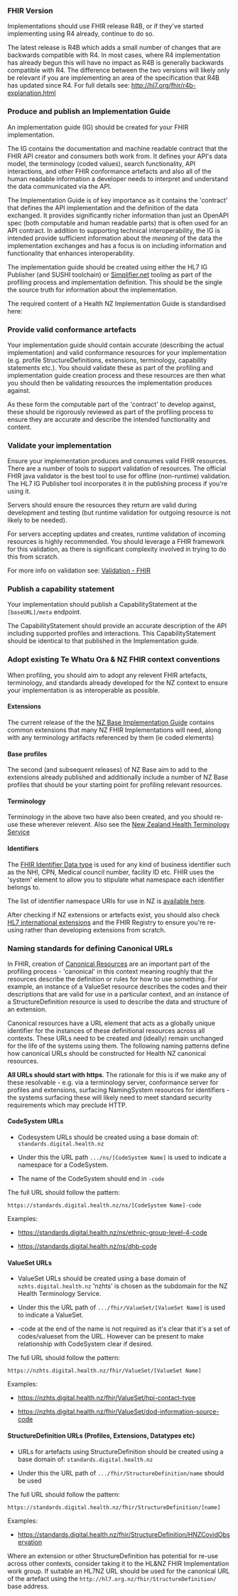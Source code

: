 ### FHIR Version

Implementations should use FHIR release R4B, or if they've started implementing using R4 already, continue to do so.

The latest release is R4B which adds a small number of changes that are backwards compatible with R4. In most cases, where R4 implementation has already begun this will have no impact as R4B is generally backwards compatible with R4. The difference between the two versions will likely only be relevant if you are implementing an area of the specification that R4B has updated since R4. For full details see: <http://hl7.org/fhir/r4b-explanation.html>


### Produce and publish an Implementation Guide

An implementation guide (IG) should be created for your FHIR implementation.

The IG contains the documentation and machine readable contract that the FHIR API creator and consumers both work from. It defines your API's data model, the terminology (coded values), search functionality, API interactions, and other FHIR conformance artefacts and also all of the human readable information a developer needs to interpret and understand the data communicated via the API.

The Implementation Guide is of key importance as it contains the 'contract' that defines the API implementation and the definition of the data exchanged. It provides significantly richer information than just an OpenAPI spec (both computable and human readable parts) that is often used for an API contract. In addition to supporting technical interoperability, the IG is intended provide sufficient information about the *meaning* of the data the implementation exchanges and has a focus is on including information and functionality that enhances interoperability.

The implementation guide should be created using either the HL7 IG Publisher (and SUSHI toolchain) or [Simplifier.net](http://simplifier.net/) tooling as part of the profiling process and implementation definition. This should be the single the source truth for information about the implementation.

The required content of a Health NZ Implementation Guide is standardised here:


### Provide valid conformance artefacts 

Your implementation guide should contain accurate (describing the actual implementation) and valid conformance resources for your implementation (e.g. profile StructureDefinitions, extensions, terminology, capability statements etc.). You should validate these as part of the profiling and implementation guide creation process and these resources are then what you should then be validating resources the implementation produces against.

As these form the computable part of the 'contract' to develop against, these should be rigorously reviewed as part of the profiling process to ensure they are accurate and describe the intended functionality and content.

### Validate your implementation

Ensure your implementation produces and consumes valid FHIR resources. There are a number of tools to support validation of resources. The official FHIR java validator is the best tool to use for offline (non-runtime) validation. The HL7 IG Publisher tool incorporates it in the publishing process if you're using it.

Servers should ensure the resources they return are valid during development and testing (but runtime validation for outgoing resource is not likely to be needed).

For servers accepting updates and creates, runtime validation of incoming resources is highly recommended. You should leverage a FHIR framework for this validation, as there is significant complexity involved in trying to do this from scratch.

For more info on validation see: [Validation - FHIR](https://www.hl7.org/fhir/validation.html)


### Publish a capability statement


Your implementation should publish a CapabilityStatement at the `[baseURL]/meta` endpoint.

The CapabilityStatement should provide an accurate description of the API including supported profiles and interactions. This CapabilityStatement should be identical to that published in the Implementation guide.


### Adopt existing Te Whatu Ora & NZ FHIR context conventions

When profiling, you should aim to adopt any relevent FHIR artefacts, terminology, and standards already developed for the NZ context to ensure your implementation is as interoperable as possible.

#### Extensions

The current release of the the [NZ Base Implementation Guide](https://fhir.org.nz/ig/base/ "https://fhir.org.nz/ig/base/") contains common extensions that many NZ FHIR Implementations will need, along with any terminology artifacts referenced by them (ie coded elements)

#### Base profiles

The second (and subsequent releases) of NZ Base aim to add to the extensions already published and additionally include a number of NZ Base profiles that should be your starting point for profiling relevant resources.

#### Terminology 

Terminology in the above two have also been created, and you should re-use these wherever relevent. Also see the [New Zealand Health Terminology Service](terminology.html)

#### Identifiers

The [FHIR Identifier Data type](https://www.hl7.org/fhir/datatypes.html#Identifier "https://www.hl7.org/fhir/datatypes.html#Identifier") is used for any kind of business identifier such as the NHI, CPN, Medical council number, facility ID etc. FHIR uses the 'system' element to allow you to stipulate what namespace each identifier belongs to.

The list of identifier namespace URIs for use in NZ is [available here](https://fhir.org.nz/ig/base/namingSystems.html).

After checking if NZ extensions or artefacts exist, you should also check [HL7 international extensions](https://fhir.org.nz/ig/base/namingSystems.html) and the FHIR Registry to ensure you're re-using rather than developing extensions from scratch.


### Naming standards for defining Canonical URLs

In FHIR, creation of [Canonical Resources](https://build.fhir.org/canonicalresource.html "https://build.fhir.org/canonicalresource.html") are an important part of the profiling process - 'canonical' in this context meaning roughly that the resources describe the definition or rules for how to use something. For example, an instance of a ValueSet resource describes the codes and their descriptions that are valid for use in a particular context, and an instance of a StructureDefinition resource is used to describe the data and structure of an extension.

Canonical resources have a URL element that acts as a globally unique identifier for the instances of these definitional resources across all contexts. These URLs need to be created and (ideally) remain unchanged for the life of the systems using them. The following naming patterns define how canonical URLs should be constructed for Health NZ canonical resources.

**All URLs should start with https**. The rationale for this is if we make any of these resolvable - e.g. via a terminology server, conformance server for profiles and extensions, surfacing NamingSystem resources for identifiers - the systems surfacing these will likely need to meet standard security requirements which may preclude HTTP.

#### CodeSystem URLs

-   Codesystem URLs should be created using a base domain of: `standards.digital.health.nz`

-   Under this the URL path `.../ns/[CodeSystem Name]` is used to indicate a namespace for a CodeSystem.

-   The name of the CodeSystem should end in `-code`

The full URL should follow the pattern:

`https://standards.digital.health.nz/ns/[CodeSystem Name]-code`

Examples:

-   <https://standards.digital.health.nz/ns/ethnic-group-level-4-code>

-   <https://standards.digital.health.nz/ns/dhb-code>

#### ValueSet URLs

-   ValueSet URLs should be created using a base domain of `nzhts.digital.health.nz` 'nzhts' is chosen as the subdomain for the NZ Health Terminology Service.

-   Under this the URL path of `.../fhir/ValueSet/[ValueSet Name]` is used to indicate a ValueSet.

-   -code at the end of the name is not required as it's clear that it's a set of codes/valueset from the URL. However can be present to make relationship with CodeSystem clear if desired.

The full URL should follow the pattern:

`https://nzhts.digital.health.nz/fhir/ValueSet/[ValueSet Name]`

Examples:

-   <https://nzhts.digital.health.nz/fhir/ValueSet/hpi-contact-type>

-   <https://nzhts.digital.health.nz/fhir/ValueSet/dod-information-source-code>

#### StructureDefinition URLs (Profiles, Extensions, Datatypes etc)

-   URLs for artefacts using StructureDefinition should be created using a base domain of: `standards.digital.health.nz`

-   Under this the URL path of `.../fhir/StructureDefinition/name` should be used

The full URL should follow the pattern:

`https://standards.digital.health.nz/fhir/StructureDefinition/[name]`

Examples:

-   <https://standards.digital.health.nz/fhir/StructureDefinition/HNZCovidObservation>

Where an extension or other StructureDefinition has potential for re-use across other contexts, consider taking it to the HL&NZ FHIR Implementation work group. If suitable an HL7NZ URL should be used for the canonical URL of the artefact using the `http://hl7.org.nz/fhir/StructureDefinition/` base address.

